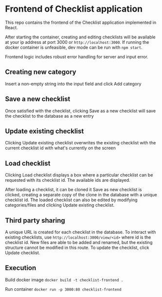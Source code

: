 # Frontend of Checklist application

This repo contains the frontend of the Checklist application implemented in React.

After starting the container, creating and editing checklists will be available at your ip address at port 3000 or `http://localhost:3000`. If running the docker container is unfeasible, dev mode can be run with `npm start`.

Frontend logic includes robust error handling for server and input error.

## Creating new category

Insert a non-empty string into the input field and click Add category

## Save a new checklist

Once satisfied with the checklist, clicking Save as a new checklist will save the checklist to the database as a new entry

## Update existing checklist

Clicking Update existing checklist overwrites the existing checklist with the current checklist id with what's currently on the screen

## Load checklist

Clicking Load checklist displays a box where a particular checklist can be requested with its checklist id. The available ids are displayed.

After loading a checklist, it can be cloned it Save as new checklist is clicked, creating a separate copy of the clone in the database with a unique checklist id. The loaded checklist can also be edited by modifying categories/files and clicking Update existing checklist.

## Third party sharing

A unique URL is created for each checklist in the database. To interact with existing checklists, use `http://localhost:3000/view/<id>` where id is the checklist id. New files are able to be added and renamed, but the existing structure cannot be modified in this route. To update the checklist, click Update checklist.

## Execution

Build docker image
`docker build -t checklist-frontend .`

Run container
`docker run -p 3000:80 checklist-frontend`